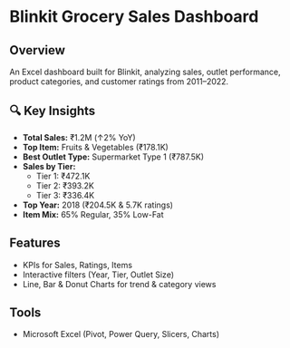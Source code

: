 #  Blinkit Grocery Sales Dashboard



##  Overview
An Excel dashboard built for Blinkit, analyzing sales, outlet performance, product categories, and customer ratings from 2011–2022.

## 🔍 Key Insights
- **Total Sales:** ₹1.2M (↑2% YoY)
- **Top Item:** Fruits & Vegetables (₹178.1K)
- **Best Outlet Type:** Supermarket Type 1 (₹787.5K)
- **Sales by Tier:**
  - Tier 1: ₹472.1K
  - Tier 2: ₹393.2K
  - Tier 3: ₹336.4K
- **Top Year:** 2018 (₹204.5K & 5.7K ratings)
- **Item Mix:** 65% Regular, 35% Low-Fat

##  Features
- KPIs for Sales, Ratings, Items
- Interactive filters (Year, Tier, Outlet Size)
- Line, Bar & Donut Charts for trend & category views

##  Tools
- Microsoft Excel (Pivot, Power Query, Slicers, Charts)



